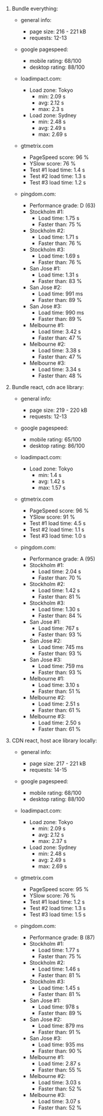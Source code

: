 1. Bundle everything:

    * general info:
        * page size: 216 - 221 kB
        * requests: 12-13

    * google pagespeed:
        * mobile rating: 68/100
        * desktop rating: 88/100

    * loadimpact.com:
        * Load zone: Tokyo
            * min: 2.09 s 
            * avg: 2.12 s
            * max: 2.3 s
        * Load zone: Sydney
            * min: 2.48 s 
            * avg: 2.49 s
            * max: 2.69 s

    * gtmetrix.com
        * PageSpeed score: 96 %
        * YSlow score: 76 %
        * Test #1 load time: 1.4 s
        * Test #2 load time: 1.3 s
        * Test #3 load time: 1.2 s

    * pingdom.com:
        * Performance grade: D (63)
        * Stockholm #1:
            * Load time: 1.75 s
            * Faster than: 75 %
        * Stockholm #2:
            * Load time: 1.71 s
            * Faster than: 76 %
        * Stockholm #3:
            * Load time: 1.69 s
            * Faster than: 76 %
        * San Jose #1:
            * Load time: 1.31 s
            * Faster than: 83 %
        * San Jose #2:
            * Load time: 991 ms
            * Faster than: 89 %
        * San Jose #3:
            * Load time: 990 ms
            * Faster than: 89 %
        * Melbourne #1:
            * Load time: 3.42 s
            * Faster than: 47 %
        * Melbourne #2:
            * Load time: 3.38 s
            * Faster than: 47 %
        * Melbourne #3:
            * Load time: 3.34 s
            * Faster than: 48 %

2. Bundle react, cdn ace library:

    * general info:
        * page size: 219 - 220 kB
        * requests: 12-13

    * google pagespeed:
        * mobile rating: 65/100
        * desktop rating: 86/100

    * loadimpact.com:
        * Load zone: Tokyo
            * min: 1.4 s 
            * avg: 1.42 s
            * max: 1.57 s

    * gtmetrix.com
        * PageSpeed score: 96 %
        * YSlow score: 91 %
        * Test #1 load time: 4.5 s
        * Test #2 load time: 1.1 s
        * Test #3 load time: 1.0 s

    * pingdom.com:
        * Performance grade: A (95)
        * Stockholm #1:
            * Load time: 2.04 s
            * Faster than: 70 %
        * Stockholm #2:
            * Load time: 1.42 s
            * Faster than: 81 %
        * Stockholm #3:
            * Load time: 1.30 s
            * Faster than: 84 %
        * San Jose #1:
            * Load time: 767 s
            * Faster than: 93 %
        * San Jose #2:
            * Load time: 745 ms
            * Faster than: 93 %
        * San Jose #3:
            * Load time: 759 ms
            * Faster than: 93 %
        * Melbourne #1:
            * Load time: 3.10 s
            * Faster than: 51 %
        * Melbourne #2:
            * Load time: 2.51 s
            * Faster than: 61 %
        * Melbourne #3:
            * Load time: 2.50 s
            * Faster than: 61 %

3. CDN react, host ace library locally:

    * general info:
        * page size: 217 - 221 kB
        * requests: 14-15

    * google pagespeed:
        * mobile rating: 68/100
        * desktop rating: 88/100

    * loadimpact.com:
        * Load zone: Tokyo
            * min: 2.09 s 
            * avg: 2.12 s
            * max: 2.37 s
        * Load zone: Sydney
            * min: 2.48 s 
            * avg: 2.49 s
            * max: 2.69 s

    * gtmetrix.com
        * PageSpeed score: 95 %
        * YSlow score: 76 %
        * Test #1 load time: 1.2 s
        * Test #2 load time: 1.3 s
        * Test #3 load time: 1.5 s

    * pingdom.com:
        * Performance grade: B (87)
        * Stockholm #1:
            * Load time: 1.77 s
            * Faster than: 75 %
        * Stockholm #2:
            * Load time: 1.46 s
            * Faster than: 81 %
        * Stockholm #3:
            * Load time: 1.45 s
            * Faster than: 81 %
        * San Jose #1:
            * Load time: 978 s
            * Faster than: 89 %
        * San Jose #2:
            * Load time: 879 ms
            * Faster than: 91 %
        * San Jose #3:
            * Load time: 935 ms
            * Faster than: 90 %
        * Melbourne #1:
            * Load time: 2.87 s
            * Faster than: 55 %
        * Melbourne #2:
            * Load time: 3.03 s
            * Faster than: 52 %
        * Melbourne #3:
            * Load time: 3.07 s
            * Faster than: 52 %